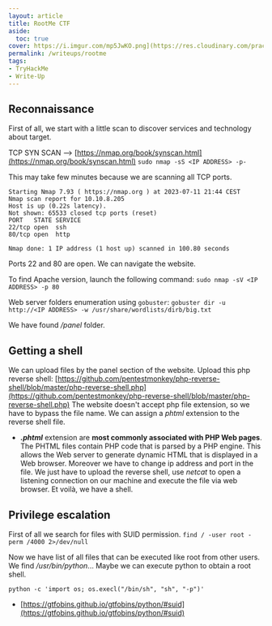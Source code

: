 ```yaml
---
layout: article
title: RootMe CTF
aside:
  toc: true
cover: https://i.imgur.com/mp5JwKO.png](https://res.cloudinary.com/practicaldev/image/fetch/s--J4tkVXTj--/c_imagga_scale,f_auto,fl_progressive,h_420,q_auto,w_1000/https://dev-to-uploads.s3.amazonaws.com/uploads/articles/kqqova632hnzjav20vx5.png
permalink: /writeups/rootme
tags:
- TryHackMe
- Write-Up
---
```


## Reconnaissance
First of all, we start with a little scan to discover services and technology about target.

TCP SYN SCAN --> [https://nmap.org/book/synscan.html](https://nmap.org/book/synscan.html)
`sudo nmap -sS <IP ADDRESS> -p-`

This may take few minutes because we are scanning all TCP ports.

```
Starting Nmap 7.93 ( https://nmap.org ) at 2023-07-11 21:44 CEST
Nmap scan report for 10.10.8.205
Host is up (0.22s latency).
Not shown: 65533 closed tcp ports (reset)
PORT   STATE SERVICE
22/tcp open  ssh
80/tcp open  http

Nmap done: 1 IP address (1 host up) scanned in 100.80 seconds
```

Ports 22 and 80 are open. We can navigate the website.

To find Apache version, launch the following command:
`sudo nmap -sV <IP ADDRESS> -p 80`

Web server folders enumeration using `gobuster`:
`gobuster dir -u http://<IP ADDRESS> -w /usr/share/wordlists/dirb/big.txt`

We have found */panel* folder.

## Getting a shell
We can upload files by the panel section of the website.
Upload this php reverse shell: [https://github.com/pentestmonkey/php-reverse-shell/blob/master/php-reverse-shell.php](https://github.com/pentestmonkey/php-reverse-shell/blob/master/php-reverse-shell.php)
The website doesn't accept php file extension, so we have to bypass the file name. 
We can assign a *phtml* extension to the reverse shell file. 
- ***.phtml*** extension are **most commonly associated with PHP Web pages**. The PHTML files contain PHP code that is parsed by a PHP engine. This allows the Web server to generate dynamic HTML that is displayed in a Web browser.
Moreover we have to change ip address and port in the file.
We just have to upload the reverse shell, use *netcat* to open a listening connection on our machine and execute the file via web browser.
Et voilà, we have a shell.

## Privilege escalation
First of all we search for files with SUID permission.
`find / -user root -perm /4000 2>/dev/null`

Now we have list of all files that can be executed like root from other users.
We find */usr/bin/python*...
Maybe we can execute python to obtain a root shell.

`python -c 'import os; os.execl("/bin/sh", "sh", "-p")'`
-  [https://gtfobins.github.io/gtfobins/python/#suid](https://gtfobins.github.io/gtfobins/python/#suid)

